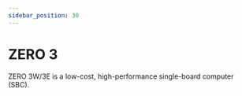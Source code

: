 ```yaml
---
sidebar_position: 30
---
```


# ZERO 3

ZERO 3W/3E is a low-cost, high-performance single-board computer (SBC).

<DocCardList />
